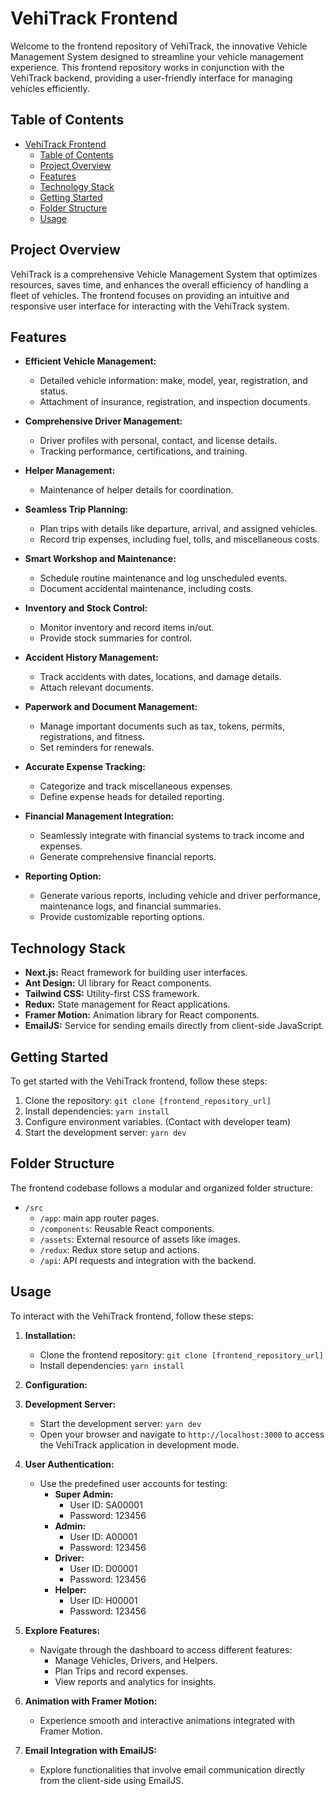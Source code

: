 # VehiTrack Frontend

Welcome to the frontend repository of VehiTrack, the innovative Vehicle Management System designed to streamline your vehicle management experience. This frontend repository works in conjunction with the VehiTrack backend, providing a user-friendly interface for managing vehicles efficiently.

## Table of Contents

- [VehiTrack Frontend](#vehitrack-frontend)
  - [Table of Contents](#table-of-contents)
  - [Project Overview](#project-overview)
  - [Features](#features)
  - [Technology Stack](#technology-stack)
  - [Getting Started](#getting-started)
  - [Folder Structure](#folder-structure)
  - [Usage](#usage)

## Project Overview

VehiTrack is a comprehensive Vehicle Management System that optimizes resources, saves time, and enhances the overall efficiency of handling a fleet of vehicles. The frontend focuses on providing an intuitive and responsive user interface for interacting with the VehiTrack system.

## Features

- **Efficient Vehicle Management:**

  - Detailed vehicle information: make, model, year, registration, and status.
  - Attachment of insurance, registration, and inspection documents.

- **Comprehensive Driver Management:**

  - Driver profiles with personal, contact, and license details.
  - Tracking performance, certifications, and training.

- **Helper Management:**

  - Maintenance of helper details for coordination.

- **Seamless Trip Planning:**

  - Plan trips with details like departure, arrival, and assigned vehicles.
  - Record trip expenses, including fuel, tolls, and miscellaneous costs.

- **Smart Workshop and Maintenance:**

  - Schedule routine maintenance and log unscheduled events.
  - Document accidental maintenance, including costs.

- **Inventory and Stock Control:**

  - Monitor inventory and record items in/out.
  - Provide stock summaries for control.

- **Accident History Management:**

  - Track accidents with dates, locations, and damage details.
  - Attach relevant documents.

- **Paperwork and Document Management:**

  - Manage important documents such as tax, tokens, permits, registrations, and fitness.
  - Set reminders for renewals.

- **Accurate Expense Tracking:**

  - Categorize and track miscellaneous expenses.
  - Define expense heads for detailed reporting.

- **Financial Management Integration:**

  - Seamlessly integrate with financial systems to track income and expenses.
  - Generate comprehensive financial reports.

- **Reporting Option:**
  - Generate various reports, including vehicle and driver performance, maintenance logs, and financial summaries.
  - Provide customizable reporting options.

## Technology Stack

- **Next.js:** React framework for building user interfaces.
- **Ant Design:** UI library for React components.
- **Tailwind CSS:** Utility-first CSS framework.
- **Redux:** State management for React applications.
- **Framer Motion:** Animation library for React components.
- **EmailJS:** Service for sending emails directly from client-side JavaScript.

## Getting Started

To get started with the VehiTrack frontend, follow these steps:

1. Clone the repository: `git clone [frontend_repository_url]`
2. Install dependencies: `yarn install`
3. Configure environment variables. (Contact with developer team)
4. Start the development server: `yarn dev`


## Folder Structure

The frontend codebase follows a modular and organized folder structure:

- `/src`
  - `/app`: main app router pages.
  - `/components`: Reusable React components.
  - `/assets`: External resource of assets like images.
  - `/redux`: Redux store setup and actions.
  - `/api`: API requests and integration with the backend.

## Usage

To interact with the VehiTrack frontend, follow these steps:

1. **Installation:**

   - Clone the frontend repository: `git clone [frontend_repository_url]`
   - Install dependencies: `yarn install`

2. **Configuration:**


3. **Development Server:**

   - Start the development server: `yarn dev`
   - Open your browser and navigate to `http://localhost:3000` to access the VehiTrack application in development mode.

4. **User Authentication:**

   - Use the predefined user accounts for testing:
     - **Super Admin:**
       - User ID: SA00001
       - Password: 123456
     - **Admin:**
       - User ID: A00001
       - Password: 123456
     - **Driver:**
       - User ID: D00001
       - Password: 123456
     - **Helper:**
       - User ID: H00001
       - Password: 123456

5. **Explore Features:**

   - Navigate through the dashboard to access different features:
     - Manage Vehicles, Drivers, and Helpers.
     - Plan Trips and record expenses.
     - View reports and analytics for insights.

6. **Animation with Framer Motion:**

   - Experience smooth and interactive animations integrated with Framer Motion.

7. **Email Integration with EmailJS:**
   - Explore functionalities that involve email communication directly from the client-side using EmailJS.
